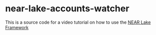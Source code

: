 # near-lake-accounts-watcher

This is a source code for a video tutorial on how to use the [NEAR Lake Framework](https://github.com/near/near-lake-framework)
